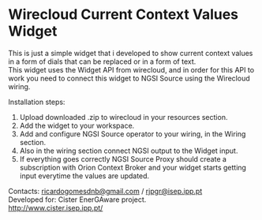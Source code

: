 # Wirecloud Current Context Values Widget
This is just a simple widget that i developed to show current context values in a form of dials that can be replaced or in a form of text.  
This widget uses the Widget API from wirecloud, and in order for this API to work you need to connect this widget to NGSI Source using the Wirecloud wiring.  

Installation steps:  
1. Upload downloaded .zip to wirecloud in your resources section.  
2. Add the widget to your workspace.  
3. Add and configure NGSI Source operator to your wiring, in the Wiring section.  
4. Also in the wiring section connect NGSI output to the Widget input.  
5. If everything goes correctly NGSI Source Proxy should create a subscription with Orion Context Broker and your widget starts getting input everytime the values are updated.  

Contacts: ricardogomesdnb@gmail.com / rjpgr@isep.ipp.pt  
Developed for: Cister EnerGAware project.  
http://www.cister.isep.ipp.pt/
